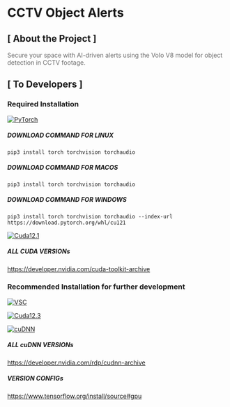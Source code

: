 # CCTV Object Alerts

## [ About the Project ]

<span style="opacity: 0.64">Secure your space with AI-driven alerts using the Volo V8 model for object detection in CCTV footage.</span>

## [ To Developers ]

### Required Installation

[![PyTorch][PyTorch-download-shield]][PyTorch-download-url]

##### DOWNLOAD COMMAND FOR LINUX

```pip3 install torch torchvision torchaudio```

##### DOWNLOAD COMMAND FOR MACOS

```pip3 install torch torchvision torchaudio```
##### DOWNLOAD COMMAND FOR WINDOWS

```pip3 install torch torchvision torchaudio --index-url https://download.pytorch.org/whl/cu121```

[![Cuda12.1][Cuda12.1-download-shield]][Cuda12.1-download-url]

##### ALL CUDA VERSIONs

https://developer.nvidia.com/cuda-toolkit-archive

### Recommended Installation for further development

[![VSC][VSC-download-shield]][VSC-install]

[![Cuda12.3][Cuda12.3-download-shield]][Cuda12.3-download-url]

[![cuDNN][cuDNN-download-shield]][cuDNN-download-url]

##### ALL cuDNN VERSIONs

https://developer.nvidia.com/rdp/cudnn-archive

##### VERSION CONFIGs

https://www.tensorflow.org/install/source#gpu

[PyTorch-download-shield]: https://img.shields.io/badge/pytorch-v2.3.0-222222?style=for-the-badge&logo=pytorch&logoColor=FFFFFF&labelColor=EE4C2C
[PyTorch-download-url]: https://pytorch.org/get-started/locally/

[Cuda12.1-download-shield]: https://img.shields.io/badge/cuda_toolkit-v12.1.0-222222?style=for-the-badge&logo=nvidia&logoColor=FFFFFF&labelColor=76B900
[Cuda12.1-download-url]: https://developer.nvidia.com/cuda-12-1-0-download-archive?target_os=Windows&target_arch=x86_64

[Cuda12.3-download-shield]: https://img.shields.io/badge/cuda_toolkit-v12.3.0-222222?style=for-the-badge&logo=nvidia&logoColor=FFFFFF&labelColor=76B900
[Cuda12.3-download-url]: https://developer.nvidia.com/cuda-12-3-0-download-archive?target_os=Windows&target_arch=x86_64&target_version=11&target_type=exe_local

[cuDNN-download-shield]: https://img.shields.io/badge/cudnn-v8.9.7-222222?style=for-the-badge&logo=nvidia&logoColor=FFFFFF&labelColor=76B900
[cuDNN-download-url]: https://developer.nvidia.com/rdp/cudnn-archive

[VSC-shield]: https://img.shields.io/badge/Visual_Studio_Code-222222?style=for-the-badge&logo=VisualStudioCode&logoColor=FFFFFF&labelColor=007ACC
[VSC-download-shield]: https://img.shields.io/badge/Visual_Studio_Code-v1.88.1-222222?style=for-the-badge&logo=VisualStudioCode&logoColor=FFFFFF&labelColor=007ACC
[VSC-install]: https://code.visualstudio.com/download